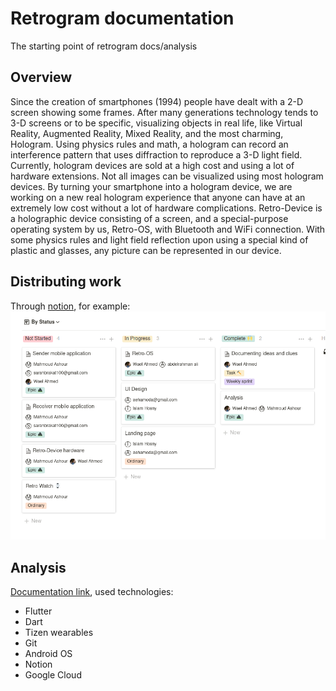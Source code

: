 # Retrogram documentation
The starting point of retrogram docs/analysis

## Overview
Since the creation of smartphones (1994) people have dealt with a 2-D screen showing some frames. After many generations technology tends to 3-D screens or to be specific, visualizing objects in real life, like Virtual Reality, Augmented Reality, Mixed Reality, and the most charming, Hologram.
Using physics rules and math, a hologram can record an interference pattern that uses diffraction to reproduce a 3-D light field. Currently, hologram devices are sold at a high cost and using a lot of hardware extensions. Not all images can be visualized using most hologram devices.
By turning your smartphone into a hologram device, we are working on a new real hologram experience that anyone can have at an extremely low cost without a lot of hardware complications.
Retro-Device is a holographic device consisting of a screen, and a special-purpose operating system by us, Retro-OS, with Bluetooth and WiFi connection. With some physics rules and light field reflection upon using a special kind of plastic and glasses, any picture can be represented in our device.


## Distributing work
Through [notion](https://www.notion.so/1d720e2336ee4a488dcc9a11f003ef0c?v=c4031935ab1a489084d29a85f6ed0d9e), for example:  
![tasks](pictures/tasks.png)


## Analysis
[Documentation link](https://docs.google.com/document/d/1_3NxUFQF-LhQ6bwjHltvJ0JjI0_LIx_KJzWwribno-k/edit), 
used technologies:
- Flutter
- Dart
- Tizen wearables
- Git
- Android OS
- Notion
- Google Cloud
